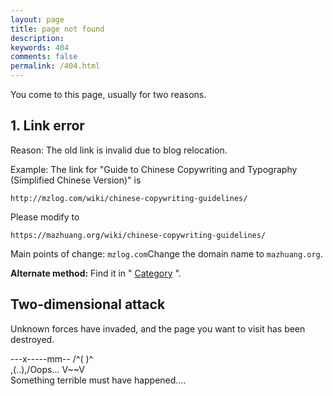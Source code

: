 ```yaml
---
layout: page
title: page not found
description: 
keywords: 404
comments: false
permalink: /404.html
---
```


You come to this page, usually for two reasons.

## 1. Link error

Reason: The old link is invalid due to blog relocation.

Example: The link for "Guide to Chinese Copywriting and Typography (Simplified Chinese Version)" is

```
http://mzlog.com/wiki/chinese-copywriting-guidelines/
```

Please modify to

```
https://mazhuang.org/wiki/chinese-copywriting-guidelines/
```

Main points of change: `mzlog.com`Change the domain name to `mazhuang.org`.

**Alternate method:** Find it in " [Category](https://mzlogin.netlify.app/categories/) ".

## Two-dimensional attack

Unknown forces have invaded, and the page you want to visit has been destroyed.

         
---x-----mm--
      /^( )^\
      \,(..),/Oops...
        V~~V                     
Something terrible must have happened....
